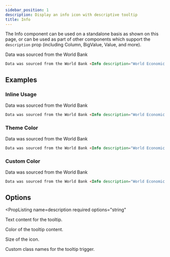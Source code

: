 ```yaml
---
sidebar_position: 1
description: Display an info icon with descriptive tooltip
title: Info
---
```


The Info component can be used on a standalone basis as shown on this page, or can be used as part of other components which support the `description` prop (including Column, BigValue, Value, and more).

<DocTab>
    <div slot='preview'>
        Data was sourced from the World Bank <Info description="World Economic Indicators dataset from past 12 months" />
    </div>

```markdown
Data was sourced from the World Bank <Info description="World Economic Indicators dataset from past 12 months" />
```
</DocTab>

## Examples

### Inline Usage

<DocTab>

<div slot=preview>
Data was sourced from the World Bank <Info description="World Economic Indicators dataset from past 12 months" />
</div>

```markdown
Data was sourced from the World Bank <Info description="World Economic Indicators dataset from past 12 months" />
```

</DocTab>


### Theme Color

<DocTab>

<div slot=preview>
Data was sourced from the World Bank <Info description="World Economic Indicators dataset from past 12 months" color="primary" />
</div>

```markdown
Data was sourced from the World Bank <Info description="World Economic Indicators dataset from past 12 months" color="primary" />
```

</DocTab>


### Custom Color

<DocTab>

<div slot=preview>
Data was sourced from the World Bank <Info description="World Economic Indicators dataset from past 12 months" color="red" />
</div>

```markdown
Data was sourced from the World Bank <Info description="World Economic Indicators dataset from past 12 months" color="red" />
```

</DocTab>

## Options

<PropListing
    name=description
    required
    options="string"
>

Text content for the tooltip.

</PropListing>
<PropListing
    name=color
    options="string"
    defaultValue="base-content-muted"
>

Color of the tooltip content.

</PropListing>
<PropListing
    name=size
    options="number"
    defaultValue="4"
>

Size of the icon.

</PropListing>
<PropListing
    name=className
    options="string"
>

Custom class names for the tooltip trigger.

</PropListing>
